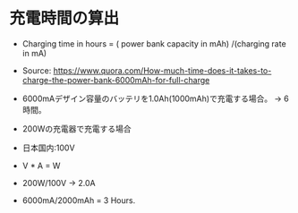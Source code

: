 # 充電時間の算出

- Charging time in hours = ( power bank capacity in mAh) /(charging rate in mA)
 - Source: https://www.quora.com/How-much-time-does-it-takes-to-charge-the-power-bank-6000mAh-for-full-charge

- 6000mAデザイン容量のバッテリを1.0Ah(1000mAh)で充電する場合。 -> 6時間。

- 200Wの充電器で充電する場合
 - 日本国内:100V
 - V * A = W
 - 200W/100V -> 2.0A
 - 6000mA/2000mAh = 3 Hours.
